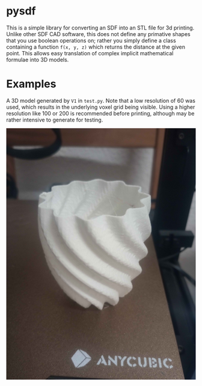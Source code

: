 # pysdf
This is a simple library for converting an SDF into an STL file for 3d printing. Unlike other SDF CAD software, this does not define any primative shapes that you use boolean operations on; rather you simply define a class containing a function `f(x, y, z)` which returns the distance at the given point. This allows easy translation of complex implicit mathematical formulae into 3D models.

# Examples

A 3D model generated by `V1` in `test.py`. Note that a low resolution of 60 was used, which results in the underlying voxel grid being visible. Using a higher resolution like 100 or 200 is recommended before printing, although may be rather intensive to generate for testing.

![A 3D printed vase](vase.jpg)

